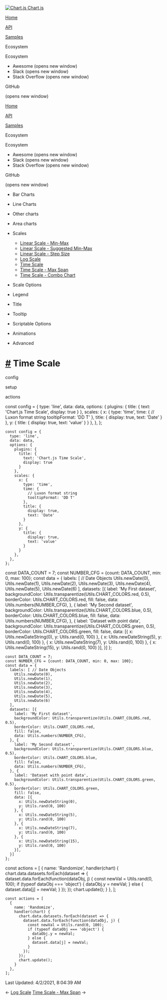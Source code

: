 <a href="/docs/3.0.0/" class="home-link router-link-active"><img src="/docs/3.0.0/favicon.ico" alt="Chart.js" class="logo" /> <span class="site-name can-hide">Chart.js</span></a>

<a href="/docs/3.0.0/" class="nav-link">Home</a>

<a href="/docs/3.0.0/api/" class="nav-link">API</a>

<a href="/docs/3.0.0/samples/" class="nav-link router-link-active">Samples</a>

<span class="title">Ecosystem</span> <span class="arrow down"></span>

<span class="title">Ecosystem</span> <span class="arrow right"></span>

-   Awesome
    <span class="sr-only">(opens new window)</span>
-   Slack
    <span class="sr-only">(opens new window)</span>
-   Stack Overflow
    <span class="sr-only">(opens new window)</span>

GitHub

<span class="sr-only">(opens new window)</span>

<a href="/docs/3.0.0/" class="nav-link">Home</a>

<a href="/docs/3.0.0/api/" class="nav-link">API</a>

<a href="/docs/3.0.0/samples/" class="nav-link router-link-active">Samples</a>

<span class="title">Ecosystem</span> <span class="arrow down"></span>

<span class="title">Ecosystem</span> <span class="arrow right"></span>

-   Awesome
    <span class="sr-only">(opens new window)</span>
-   Slack
    <span class="sr-only">(opens new window)</span>
-   Stack Overflow
    <span class="sr-only">(opens new window)</span>

GitHub

<span class="sr-only">(opens new window)</span>

-   Bar Charts <span class="arrow right"></span>

-   Line Charts <span class="arrow right"></span>

-   Other charts <span class="arrow right"></span>

-   Area charts <span class="arrow right"></span>

-   Scales <span class="arrow down"></span>

    -   <a href="/docs/3.0.0/samples/scales/linear-min-max.html" class="sidebar-link">Linear Scale - Min-Max</a>
    -   <a href="/docs/3.0.0/samples/scales/linear-min-max-suggested.html" class="sidebar-link">Linear Scale - Suggested Min-Max</a>
    -   <a href="/docs/3.0.0/samples/scales/linear-step-size.html" class="sidebar-link">Linear Scale - Step Size</a>
    -   <a href="/docs/3.0.0/samples/scales/log.html" class="sidebar-link">Log Scale</a>
    -   <a href="/docs/3.0.0/samples/scales/time-line.html" class="active sidebar-link">Time Scale</a>
    -   <a href="/docs/3.0.0/samples/scales/time-max-span.html" class="sidebar-link">Time Scale - Max Span</a>
    -   <a href="/docs/3.0.0/samples/scales/time-combo.html" class="sidebar-link">Time Scale - Combo Chart</a>

-   Scale Options <span class="arrow right"></span>

-   Legend <span class="arrow right"></span>

-   Title <span class="arrow right"></span>

-   Tooltip <span class="arrow right"></span>

-   Scriptable Options <span class="arrow right"></span>

-   Animations <span class="arrow right"></span>

-   Advanced <span class="arrow right"></span>

<a href="#time-scale" class="header-anchor">#</a> Time Scale
============================================================

config

setup

actions

<a href="https://github.com/chartjs/Chart.js/blob/master/docs/samples/scales/time-line.md" class="code-editor-tool fab fa-github fa-lg" title="View on GitHub"></a>

const config = { type: 'line', data: data, options: { plugins: { title: { text: 'Chart.js Time Scale', display: true } }, scales: { x: { type: 'time', time: { // Luxon format string tooltipFormat: 'DD T' }, title: { display: true, text: 'Date' } }, y: { title: { display: true, text: 'value' } } }, }, };

    const config = {
      type: 'line',
      data: data,
      options: {
        plugins: {
          title: {
            text: 'Chart.js Time Scale',
            display: true
          }
        },
        scales: {
          x: {
            type: 'time',
            time: {
              // Luxon format string
              tooltipFormat: 'DD T'
            },
            title: {
              display: true,
              text: 'Date'
            }
          },
          y: {
            title: {
              display: true,
              text: 'value'
            }
          }
        },
      },
    };

const DATA\_COUNT = 7; const NUMBER\_CFG = {count: DATA\_COUNT, min: 0, max: 100}; const data = { labels: \[ // Date Objects Utils.newDate(0), Utils.newDate(1), Utils.newDate(2), Utils.newDate(3), Utils.newDate(4), Utils.newDate(5), Utils.newDate(6) \], datasets: \[{ label: 'My First dataset', backgroundColor: Utils.transparentize(Utils.CHART\_COLORS.red, 0.5), borderColor: Utils.CHART\_COLORS.red, fill: false, data: Utils.numbers(NUMBER\_CFG), }, { label: 'My Second dataset', backgroundColor: Utils.transparentize(Utils.CHART\_COLORS.blue, 0.5), borderColor: Utils.CHART\_COLORS.blue, fill: false, data: Utils.numbers(NUMBER\_CFG), }, { label: 'Dataset with point data', backgroundColor: Utils.transparentize(Utils.CHART\_COLORS.green, 0.5), borderColor: Utils.CHART\_COLORS.green, fill: false, data: \[{ x: Utils.newDateString(0), y: Utils.rand(0, 100) }, { x: Utils.newDateString(5), y: Utils.rand(0, 100) }, { x: Utils.newDateString(7), y: Utils.rand(0, 100) }, { x: Utils.newDateString(15), y: Utils.rand(0, 100) }\], }\] };

    const DATA_COUNT = 7;
    const NUMBER_CFG = {count: DATA_COUNT, min: 0, max: 100};
    const data = {
      labels: [ // Date Objects
        Utils.newDate(0),
        Utils.newDate(1),
        Utils.newDate(2),
        Utils.newDate(3),
        Utils.newDate(4),
        Utils.newDate(5),
        Utils.newDate(6)
      ],
      datasets: [{
        label: 'My First dataset',
        backgroundColor: Utils.transparentize(Utils.CHART_COLORS.red, 0.5),
        borderColor: Utils.CHART_COLORS.red,
        fill: false,
        data: Utils.numbers(NUMBER_CFG),
      }, {
        label: 'My Second dataset',
        backgroundColor: Utils.transparentize(Utils.CHART_COLORS.blue, 0.5),
        borderColor: Utils.CHART_COLORS.blue,
        fill: false,
        data: Utils.numbers(NUMBER_CFG),
      }, {
        label: 'Dataset with point data',
        backgroundColor: Utils.transparentize(Utils.CHART_COLORS.green, 0.5),
        borderColor: Utils.CHART_COLORS.green,
        fill: false,
        data: [{
          x: Utils.newDateString(0),
          y: Utils.rand(0, 100)
        }, {
          x: Utils.newDateString(5),
          y: Utils.rand(0, 100)
        }, {
          x: Utils.newDateString(7),
          y: Utils.rand(0, 100)
        }, {
          x: Utils.newDateString(15),
          y: Utils.rand(0, 100)
        }],
      }]
    };

const actions = \[ { name: 'Randomize', handler(chart) { chart.data.datasets.forEach(dataset =&gt; { dataset.data.forEach(function(dataObj, j) { const newVal = Utils.rand(0, 100); if (typeof dataObj === 'object') { dataObj.y = newVal; } else { dataset.data\[j\] = newVal; } }); }); chart.update(); } }, \];

    const actions = [
      {
        name: 'Randomize',
        handler(chart) {
          chart.data.datasets.forEach(dataset => {
            dataset.data.forEach(function(dataObj, j) {
              const newVal = Utils.rand(0, 100);
              if (typeof dataObj === 'object') {
                dataObj.y = newVal;
              } else {
                dataset.data[j] = newVal;
              }
            });
          });
          chart.update();
        }
      },
    ];

<span class="prefix">Last Updated:</span> <span class="time">4/2/2021, 8:04:39 AM</span>

<span class="prev"> ← <a href="/docs/3.0.0/samples/scales/log.html" class="prev">Log Scale</a> </span> <span class="next"> [Time Scale - Max Span](/docs/3.0.0/samples/scales/time-max-span.html) → </span>

